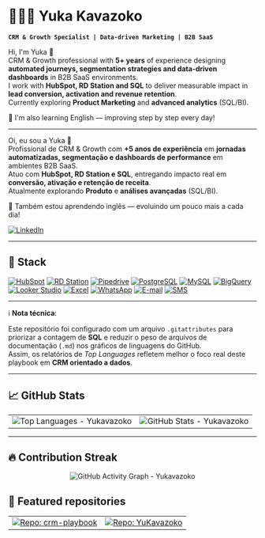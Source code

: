 # 👩🏻‍💻 Yuka Kavazoko

**`CRM & Growth Specialist | Data-driven Marketing | B2B SaaS`**

Hi, I'm Yuka 👋  
CRM & Growth professional with **5+ years** of experience designing **automated journeys, segmentation strategies and data-driven dashboards** in B2B SaaS environments.  
I work with **HubSpot, RD Station and SQL** to deliver measurable impact in **lead conversion, activation and revenue retention**.  
Currently exploring **Product Marketing** and **advanced analytics** (SQL/BI).  

🌱 I'm also learning English — improving step by step every day!  

---

Oi, eu sou a Yuka 👋  
Profissional de CRM & Growth com **+5 anos de experiência** em **jornadas automatizadas, segmentação e dashboards de performance** em ambientes B2B SaaS.  
Atuo com **HubSpot, RD Station e SQL**, entregando impacto real em **conversão, ativação e retenção de receita**.  
Atualmente explorando **Produto** e **análises avançadas** (SQL/BI).  

🌱 Também estou aprendendo inglês — evoluindo um pouco mais a cada dia!  



<p align="left">
  <a href="https://www.linkedin.com/in/yukakavazoko/" target="_blank">
    <img alt="LinkedIn" title="Siga no LinkedIn"
         src="https://img.shields.io/badge/LinkedIn-Yuka%20Kavazoko-blue?style=for-the-badge&logo=linkedin"/>
  </a>
</p>

---

## 🧰 Stack

[![HubSpot](https://img.shields.io/badge/HubSpot-CRM-orange?style=for-the-badge&logo=hubspot)](https://www.hubspot.com/)
[![RD Station](https://img.shields.io/badge/RD%20Station-Automation-00A859?style=for-the-badge)](https://www.rdstation.com/)
[![Pipedrive](https://img.shields.io/badge/Pipedrive-CRM-2BB381?style=for-the-badge&logo=pipedrive)](https://www.pipedrive.com/)
[![PostgreSQL](https://img.shields.io/badge/PostgreSQL-SQL-336791?style=for-the-badge&logo=postgresql)](https://www.postgresql.org/)
[![MySQL](https://img.shields.io/badge/MySQL-SQL-4479A1?style=for-the-badge&logo=mysql)](https://www.mysql.com/)
[![BigQuery](https://img.shields.io/badge/BigQuery-Analytics-1A73E8?style=for-the-badge&logo=googlecloud)](https://cloud.google.com/bigquery)
[![Looker Studio](https://img.shields.io/badge/Looker%20Studio-BI-1A73E8?style=for-the-badge&logo=looker)](https://lookerstudio.google.com/)
[![Excel](https://img.shields.io/badge/Excel-Data%20Analysis-217346?style=for-the-badge&logo=microsoft-excel)](#)
[![WhatsApp](https://img.shields.io/badge/WhatsApp-Channel-25D366?style=for-the-badge&logo=whatsapp)](#)
[![E-mail](https://img.shields.io/badge/Email-Channel-4285F4?style=for-the-badge&logo=gmail)](#)
[![SMS](https://img.shields.io/badge/SMS-Channel-555?style=for-the-badge)](#)

---

ℹ️ **Nota técnica**:  

Este repositório foi configurado com um arquivo `.gitattributes` para priorizar a contagem de **SQL** e reduzir o peso de arquivos de documentação (`.md`) nos gráficos de linguagens do GitHub.  
Assim, os relatórios de *Top Languages* refletem melhor o foco real deste playbook em **CRM orientado a dados**.

---

## 📈 GitHub Stats

<table>
  <tr>
    <td>
      <!-- Top Languages: NÃO esconder markdown por enquanto (senão zera) -->
      <img
        src="https://github-readme-stats.vercel.app/api/top-langs/?username=Yukavazoko&layout=compact&langs_count=8&hide=html,css,scss,less,tex,makefile,dockerfile,shell&theme=dracula&card_width=380&v=3&cache_seconds=7200"
        alt="Top Languages - Yukavazoko"
      />
    </td>
    <td>
      <!-- Stats gerais -->
      <img
        src="https://github-readme-stats.vercel.app/api?username=Yukavazoko&show_icons=true&count_private=true&include_all_commits=true&line_height=28&theme=dracula&hide_border=false&v=3"
        alt="GitHub Stats - Yukavazoko"
      />
    </td>
  </tr>
</table>

---

## 🔥 Contribution Streak 

<p align="center">
  <img 
    src="https://github-readme-activity-graph.vercel.app/graph?username=Yukavazoko&theme=dracula&hide_border=true&v=3" 
    alt="GitHub Activity Graph - Yukavazoko"
  />
</p>

## 📌 Featured repositories

<table>
  <tr>
    <td>
      <!-- Pin do seu portfólio CRM -->
      <a href="https://github.com/Yukavazoko/crm-playbook">
        <img
          src="https://github-readme-stats.vercel.app/api/pin/?username=Yukavazoko&repo=crm-playbook&theme=dracula"
          alt="Repo: crm-playbook"
        />
      </a>
    </td>
    <td>
      <!-- Pin do seu repositório pessoal -->
      <a href="https://github.com/Yukavazoko/YuKavazoko">
        <img
          src="https://github-readme-stats.vercel.app/api/pin/?username=Yukavazoko&repo=YuKavazoko&theme=dracula"
          alt="Repo: YuKavazoko"
        />
      </a>
    </td>
  </tr>
</table>
